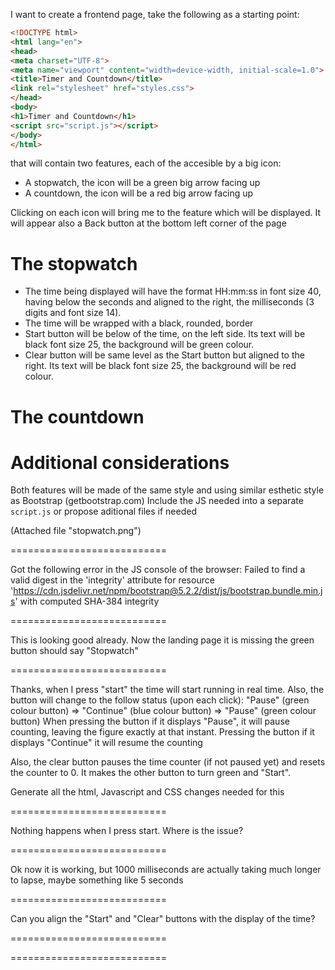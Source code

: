 I want to create a frontend page, take the following as a starting point:

````html
<!DOCTYPE html>
<html lang="en">
<head>
<meta charset="UTF-8">
<meta name="viewport" content="width=device-width, initial-scale=1.0">
<title>Timer and Countdown</title>
<link rel="stylesheet" href="styles.css">
</head>
<body>
<h1>Timer and Countdown</h1>
<script src="script.js"></script>
</body>
</html>
````

that will contain two features, each of the accesible by a big icon:
* A stopwatch, the icon will be a green big arrow facing up
* A countdown, the icon will be a red big arrow facing up

Clicking on each icon will bring me to the feature which will be displayed. It will appear also a Back button at the bottom left corner of the page

# The stopwatch
* The time being displayed will have the format HH:mm:ss in font size 40, having below the seconds and aligned to the right, the milliseconds (3 digits and font size 14).
* The time will be wrapped with a black, rounded, border
* Start button will be below of the time, on the left side. Its text will be black font size 25, the background will be green colour.
* Clear button will be same level as the Start button but aligned to the right. Its text will be black font size 25, the background will be red colour.
# The countdown

# Additional considerations
Both features will be made of the same style and using similar esthetic style as Bootstrap (getbootstrap.com)
Include the JS needed into a separate `script.js` or propose aditional files if needed

(Attached file "stopwatch.png")

===========================

Got the following error in the JS console of the browser:
Failed to find a valid digest in the 'integrity' attribute for resource 'https://cdn.jsdelivr.net/npm/bootstrap@5.2.2/dist/js/bootstrap.bundle.min.js' with computed SHA-384 integrity 

===========================

This is looking good already. Now the landing page it is missing the green button should say "Stopwatch"

===========================

Thanks, when I press "start" the time will start running in real time. Also, the button will change to the follow status (upon each click):
"Pause" (green colour button) => "Continue" (blue colour button) => "Pause" (green colour button)
When pressing the button if it displays "Pause", it will pause counting, leaving the figure exactly at that instant. Pressing the button if it displays "Continue" it will resume the counting

Also, the clear button pauses the time counter (if not paused yet) and resets the counter to 0. It makes the other button to turn green and "Start".

Generate all the html, Javascript and CSS changes needed for this

===========================

Nothing happens when I press start. Where is the issue?

===========================

Ok now it is working, but 1000 milliseconds are actually taking much longer to lapse, maybe something like 5 seconds

===========================

Can you align the "Start" and "Clear" buttons with the display of the time?

===========================


===========================







